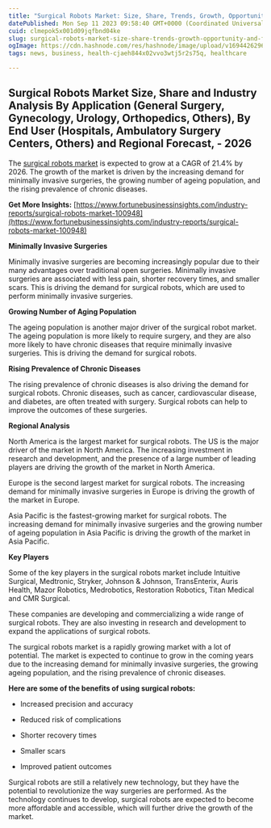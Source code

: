 ```yaml
---
title: "Surgical Robots Market: Size, Share, Trends, Growth, Opportunity, and Forecast 2026"
datePublished: Mon Sep 11 2023 09:58:40 GMT+0000 (Coordinated Universal Time)
cuid: clmepok5x001d09jqfbnd04ke
slug: surgical-robots-market-size-share-trends-growth-opportunity-and-forecast-2026
ogImage: https://cdn.hashnode.com/res/hashnode/image/upload/v1694426296718/ae632d0e-e6df-45f0-9a2f-43281f266365.png
tags: news, business, health-cjaeh844x02vvo3wtj5r2s75q, healthcare

---
```


## **Surgical Robots Market Size, Share and Industry Analysis By Application (General Surgery, Gynecology, Urology, Orthopedics, Others), By End User (Hospitals, Ambulatory Surgery Centers, Others) and Regional Forecast, - 2026**

The [surgical robots market](https://www.fortunebusinessinsights.com/industry-reports/surgical-robots-market-100948) is expected to grow at a CAGR of 21.4% by 2026. The growth of the market is driven by the increasing demand for minimally invasive surgeries, the growing number of ageing population, and the rising prevalence of chronic diseases.

**Get More Insights:** [https://www.fortunebusinessinsights.com/industry-reports/surgical-robots-market-100948](https://www.fortunebusinessinsights.com/industry-reports/surgical-robots-market-100948)

**Minimally Invasive Surgeries**

Minimally invasive surgeries are becoming increasingly popular due to their many advantages over traditional open surgeries. Minimally invasive surgeries are associated with less pain, shorter recovery times, and smaller scars. This is driving the demand for surgical robots, which are used to perform minimally invasive surgeries.

**Growing Number of Aging Population**

The ageing population is another major driver of the surgical robot market. The ageing population is more likely to require surgery, and they are also more likely to have chronic diseases that require minimally invasive surgeries. This is driving the demand for surgical robots.

**Rising Prevalence of Chronic Diseases**

The rising prevalence of chronic diseases is also driving the demand for surgical robots. Chronic diseases, such as cancer, cardiovascular disease, and diabetes, are often treated with surgery. Surgical robots can help to improve the outcomes of these surgeries.

**Regional Analysis**

North America is the largest market for surgical robots. The US is the major driver of the market in North America. The increasing investment in research and development, and the presence of a large number of leading players are driving the growth of the market in North America.

Europe is the second largest market for surgical robots. The increasing demand for minimally invasive surgeries in Europe is driving the growth of the market in Europe.

Asia Pacific is the fastest-growing market for surgical robots. The increasing demand for minimally invasive surgeries and the growing number of ageing population in Asia Pacific is driving the growth of the market in Asia Pacific.

**Key Players**

Some of the key players in the surgical robots market include Intuitive Surgical, Medtronic, Stryker, Johnson & Johnson, TransEnterix, Auris Health, Mazor Robotics, Medrobotics, Restoration Robotics, Titan Medical and CMR Surgical.

These companies are developing and commercializing a wide range of surgical robots. They are also investing in research and development to expand the applications of surgical robots.

The surgical robots market is a rapidly growing market with a lot of potential. The market is expected to continue to grow in the coming years due to the increasing demand for minimally invasive surgeries, the growing ageing population, and the rising prevalence of chronic diseases.

**Here are some of the benefits of using surgical robots:**

* Increased precision and accuracy
    
* Reduced risk of complications
    
* Shorter recovery times
    
* Smaller scars
    
* Improved patient outcomes
    

Surgical robots are still a relatively new technology, but they have the potential to revolutionize the way surgeries are performed. As the technology continues to develop, surgical robots are expected to become more affordable and accessible, which will further drive the growth of the market.